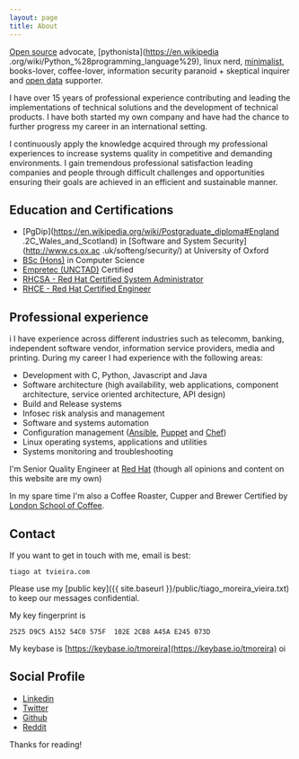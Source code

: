 ```yaml
---
layout: page
title: About
---
```


[Open source](https://opensource.com/resources/what-open-source) advocate,
[pythonista](https://en.wikipedia
.org/wiki/Python_%28programming_language%29), linux nerd,
[minimalist](https://en.wikipedia.org/wiki/Minimalism_%28computing%29),
books-lover, coffee-lover, information security paranoid + skeptical
inquirer and [open data](https://en.wikipedia.org/wiki/Open_data) supporter.

I have over 15 years of professional experience contributing and leading the
 implementations of technical solutions and the development of technical
 products. I have both started my own company and have had the chance to
 further progress my career in an international setting.

I continuously apply the knowledge acquired through my professional
experiences to increase systems quality in competitive and demanding
environments. I gain tremendous professional satisfaction leading companies
and people through difficult challenges and opportunities ensuring their
goals are achieved in an efficient and sustainable manner.


## Education and Certifications

* [PgDip](https://en.wikipedia.org/wiki/Postgraduate_diploma#England
.2C_Wales_and_Scotland) in [Software and System Security](http://www.cs.ox.ac
.uk/softeng/security/) at University of Oxford
* [BSc (Hons)](https://en.wikipedia.org/wiki/Bachelor_of_Science#Brazil) in
Computer Science
* [Empretec (UNCTAD)](http://empretec.unctad.org/) Certified
* [RHCSA - Red Hat Certified System Administrator](https://www.redhat.com/rhtapps/certification/verify/?certId=160-116-729)
* [RHCE - Red Hat Certified Engineer](https://www.redhat.com/rhtapps/certification/verify/?certId=160-116-729)


## Professional experience
i
I have experience across different industries such as telecomm, banking,
independent software vendor, information service providers, media and
printing. During my career I had experience with the following areas:

* Development with C, Python, Javascript and Java
* Software architecture (high availability, web applications, component
architecture, service oriented architecture, API design)
* Build and Release systems
* Infosec risk analysis and management
* Software and systems automation
* Configuration management ([Ansible](https://www.ansible.com/),
[Puppet](https://puppet.com/) and [Chef](https://www.chef.io/))
* Linux operating systems, applications and utilities
* Systems monitoring and troubleshooting

I'm Senior Quality Engineer at [Red Hat](https://www.redhat.com/en) (though all opinions and content on this website are my own)

In my spare time I'm also a Coffee Roaster, Cupper and Brewer Certified by [London School of Coffee](http://www.londonschoolofcoffee.com/).

## Contact

If you want to get in touch with me, email is best:

`tiago at tvieira.com`

Please use my [public key]({{ site.baseurl }}/public/tiago_moreira_vieira.txt)
to keep our messages confidential.

My key fingerprint is

`2525 D9C5 A152 54C0 575F  102E 2CB8 A45A E245 073D`

My keybase is [https://keybase.io/tmoreira](https://keybase.io/tmoreira)
oi
## Social Profile

* [Linkedin](https://uk.linkedin.com/in/tiagovieira)
* [Twitter](https://twitter.com/tiagovieira)
* [Github](https://github.com/tvieira)
* [Reddit](https://www.reddit.com/user/tiagovieira)

Thanks for reading!


